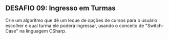 ## DESAFIO 09: Ingresso em Turmas
Crie um algoritmo que dê um leque de opções de cursos para o usuário
escolher e qual turma ele poderá ingressar, usando o conceito
de "Switch-Case" na linguagem CSharp.
